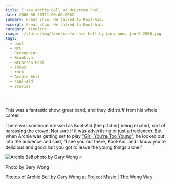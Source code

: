 ```yaml
---
title: I saw Archie Bell at McCarren Pool.
date: 2006-08-20T21:00:00.000Z
summary: Great show. He talked to Kool-Aid.
excerpt: Great show. He talked to Kool-Aid.
category: timeline
image: ./static/img/timeline/archie-bell-by-gary-wong-jun-6-2006.jpg
tags:
  - post
  - NYC
  - Greenpoint
  - Brooklyn
  - McCarren Pool
  - shows
  - rock
  - Archie Bell
  - Kool-Aid
  - stories


---
```


This was a fantastic show, great band, and they did stuff from his whole career. 

There was someone dressed as Kool-Aid (the pitcher) being excited, sort of harassing the crowd. Not sure if it was advertising or just a freelancer. But when Archie was getting set to play ["Girl, You're Too Young"](https://www.youtube.com/watch?v=pKAlLc-aQZo), he looked out into the auidence and said, "I see you out there, Kool-Aid, and I know you're delicious and good, but you got to leave the young things alone!"

![Archie Bell photo by Gary Wong](/static/img/timeline/archie-bell-by-gary-wong-jun-6-2006.jpg)
<<figcaption>Photo by Gary Wong</figcaption>

[Photos of Archie Bell by Gary Wong at Project Music | The Wong Way](http://projectmusic.thewongway.org/2010/06/archie-bell/)